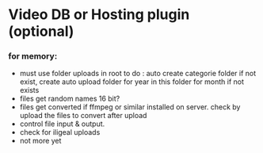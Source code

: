 # Video DB or Hosting plugin (optional)
### for memory: 
- must use folder uploads in root to do : auto create categorie folder if not exist, create auto upload folder for year in this folder for  month if not exists
- files get random names 16 bit?
- files get converted if ffmpeg or similar installed on server. check by upload the files to convert after upload
- control file input & output. 
- check for iligeal uploads
- not more yet

